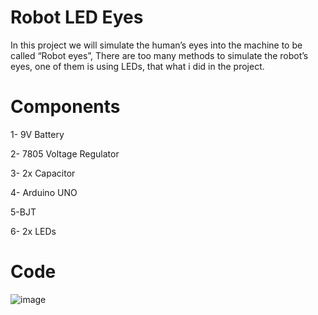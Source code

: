 # Robot LED Eyes

 In this project we will simulate the human’s eyes into the machine to be called “Robot eyes”, There are too many methods to simulate the robot’s eyes,
 one of them is using LEDs, that what i did in the project.
 
 # Components
 
1- 9V Battery

2- 7805 Voltage Regulator

3- 2x Capacitor

4- Arduino UNO

5-BJT

6- 2x LEDs

# Code 

![image](https://user-images.githubusercontent.com/50388183/126704741-0becfd03-64ca-4a59-981b-8e777dc8e978.png)

